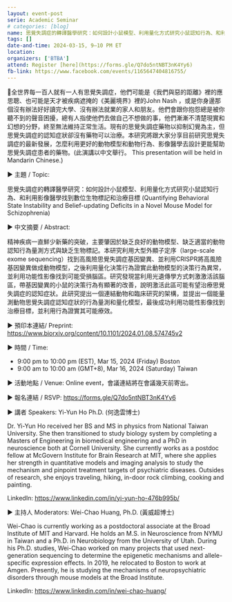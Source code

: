 ```yaml
---
layout: event-post
serie: Academic Seminar
# categories: [blog]
name: 思覺失調症的轉譯醫學研究：如何設計小鼠模型、利用量化方式研究小鼠認知行為、和利用影像醫學找到數位生物標記和治療目標
tags: []
date-and-time: 2024-03-15, 9–10 PM ET
location:
organizers: ['BTBA']
attend: Register [here](https://forms.gle/Q7do5ntNBT3nK4Yy6)
fb-link: https://www.facebook.com/events/1165647404816755/
---
```


🧠全世界每一百人就有一人有思覺失調症，他們可能是《我們與惡的距離》裡的應思聰、也可能是天才被疾病遮掩的《美麗境界》裡的John Nash ，或是你身邊那個沒有辦法好好讀完大學、沒有辦法就業的家人和朋友。他們會跟你抱怨總是被你聽不到的聲音困擾，總有人指使他們去做自己不想做的事，他們漸漸不清楚現實和幻想的分野，終至無法維持正常生活。現有的思覺失調症藥物以抑制幻覺為主，但思覺失調症的認知症狀卻沒有藥物可以治療。本研究將跟大家分享目前研究思覺失調症的最新發展，怎麼利用更好的動物模型和動物行為、影像醫學去設計更能幫助思覺失調症患者的藥物。(此演講以中文舉行。 This presentation will be held in Mandarin Chinese.)

▶️ 主題 / Topic:

思覺失調症的轉譯醫學研究：如何設計小鼠模型、利用量化方式研究小鼠認知行為、和利用影像醫學找到數位生物標記和治療目標 (Quantifying Behavioral State Instability and Belief-updating Deficits in a Novel Mouse Model for Schizophrenia)

▶️ 中文摘要 / Abstract:

精神疾病一直鮮少新藥的突破，主要肇因於缺乏良好的動物模型、缺乏適當的動物認知行為量測方式與缺乏生物標記。本研究利用大型外顯子定序（large-scale exome sequencing）找到高風險思覺失調症基因變異、並利用CRISPR將高風險基因變異做成動物模型，之後利用量化決策行為證實此動物模型的決策行為異常，並利用功能性影像找到可能受損腦區。研究發現當利用光遺傳學方式刺激激活該腦區，帶基因變異的小鼠的決策行為有顯著的改善，說明激活此區可能有望治療思覺失調症的認知症狀。此研究提出一個連結動物和臨床研究的架構，並提出一個能量測動物思覺失調症認知症狀的行為量測和量化模型，最後成功利用功能性影像找到治療目標，並利用行為證實其可能療效。

▶️ 預印本連結/ Preprint: https://www.biorxiv.org/content/10.1101/2024.01.08.574745v2

▶️ 時間 / Time:

* 9:00 pm to 10:00 pm (EST), Mar 15, 2024 (Friday) Boston
* 9:00 am to 10:00 am (GMT+8), Mar 16, 2024 (Saturday) Taiwan

▶️ 活動地點 / Venue: Online event，會議連結將在會議幾天前寄出。

▶️ 報名連結 / RSVP: <https://forms.gle/Q7do5ntNBT3nK4Yy6>

▶️ 講者 Speakers: Yi-Yun Ho Ph.D. (何逸雲博士)

Dr. Yi-Yun Ho received her BS and MS in physics from National Taiwan University. She then transitioned to study biology system by completing a Masters of Engineering in biomedical engineering and a PhD in neuroscience both at Cornell University. She currently works as a postdoc fellow at McGovern Institute for Brain Research at MIT, where she applies her strength in quantitative models and imaging analysis to study the mechanism and pinpoint treatment targets of psychiatric diseases. Outsides of research, she enjoys traveling, hiking, in-door rock climbing, cooking and painting.

LinkedIn: <https://www.linkedin.com/in/yi-yun-ho-476b995b/>

▶️ 主持人 Moderators: Wei-Chao Huang, Ph.D. (黃威超博士)

Wei-Chao is currently working as a postdoctoral associate at the Broad Institute of MIT and Harvard. He holds an M.S. in Neuroscience from NYMU in Taiwan and a Ph.D. in Neurobiology from the University of Utah. During his Ph.D. studies, Wei-Chao worked on many projects that used next-generation sequencing to determine the epigenetic mechanisms and allele-specific expression effects. In 2019, he relocated to Boston to work at Amgen. Presently, he is studying the mechanisms of neuropsychiatric disorders through mouse models at the Broad Institute.

LinkedIn: <https://www.linkedin.com/in/wei-chao-huang/>
